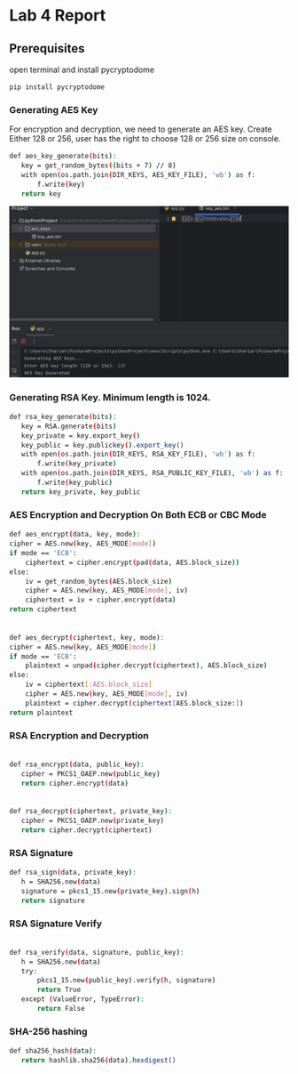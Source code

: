 # Lab 4 Report





## Prerequisites

open terminal and install pycryptodome

```sh
pip install pycryptodome
```
### Generating AES Key
For encryption and decryption, we need to generate an AES key. Create Either 128 or 256, user has the right to choose 128 or 256 size on console. 

```sh
def aes_key_generate(bits):
   key = get_random_bytes((bits + 7) // 8)
   with open(os.path.join(DIR_KEYS, AES_KEY_FILE), 'wb') as f:
       f.write(key)
   return key
```


![screenshot](images/1.png)

### Generating RSA Key. Minimum length is 1024. 

```sh
def rsa_key_generate(bits):
   key = RSA.generate(bits)
   key_private = key.export_key()
   key_public = key.publickey().export_key()
   with open(os.path.join(DIR_KEYS, RSA_KEY_FILE), 'wb') as f:
       f.write(key_private)
   with open(os.path.join(DIR_KEYS, RSA_PUBLIC_KEY_FILE), 'wb') as f:
       f.write(key_public)
   return key_private, key_public
   ```


### AES Encryption and Decryption On Both ECB or CBC Mode

   ```sh
   def aes_encrypt(data, key, mode):
   cipher = AES.new(key, AES_MODE[mode])
   if mode == 'ECB':
       ciphertext = cipher.encrypt(pad(data, AES.block_size))
   else:
       iv = get_random_bytes(AES.block_size)
       cipher = AES.new(key, AES_MODE[mode], iv)
       ciphertext = iv + cipher.encrypt(data)
   return ciphertext


def aes_decrypt(ciphertext, key, mode):
   cipher = AES.new(key, AES_MODE[mode])
   if mode == 'ECB':
       plaintext = unpad(cipher.decrypt(ciphertext), AES.block_size)
   else:
       iv = ciphertext[:AES.block_size]
       cipher = AES.new(key, AES_MODE[mode], iv)
       plaintext = cipher.decrypt(ciphertext[AES.block_size:])
   return plaintext

   ```

### RSA Encryption and Decryption

```sh

def rsa_encrypt(data, public_key):
   cipher = PKCS1_OAEP.new(public_key)
   return cipher.encrypt(data)


def rsa_decrypt(ciphertext, private_key):
   cipher = PKCS1_OAEP.new(private_key)
   return cipher.decrypt(ciphertext)
```
### RSA Signature

```sh
def rsa_sign(data, private_key):
   h = SHA256.new(data)
   signature = pkcs1_15.new(private_key).sign(h)
   return signature
```
### RSA Signature Verify
```sh

def rsa_verify(data, signature, public_key):
   h = SHA256.new(data)
   try:
       pkcs1_15.new(public_key).verify(h, signature)
       return True
   except (ValueError, TypeError):
       return False
```

### SHA-256 hashing
```sh
def sha256_hash(data):
   return hashlib.sha256(data).hexdigest()
```



